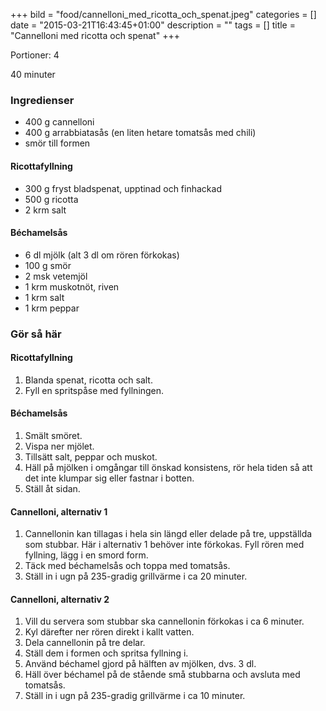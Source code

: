 +++
bild = "food/cannelloni_med_ricotta_och_spenat.jpeg"
categories = []
date = "2015-03-21T16:43:45+01:00"
description = ""
tags = []
title = "Cannelloni med ricotta och spenat"
+++

<span class="glyphicon glyphicon-cutlery"></span> Portioner: 4

<span class="glyphicon glyphicon-time"></span> 40 minuter

### Ingredienser
- 400 g   cannelloni
- 400 g   arrabbiatasås (en liten hetare tomatsås med chili)
- smör till formen

#### Ricottafyllning
- 300 g   fryst bladspenat, upptinad och finhackad
- 500 g   ricotta
- 2 krm   salt

#### Béchamelsås
- 6 dl   mjölk (alt 3 dl om rören förkokas)
- 100 g   smör
- 2 msk   vetemjöl
- 1 krm   muskotnöt, riven
- 1 krm   salt
- 1 krm   peppar

### Gör så här

#### Ricottafyllning
1. Blanda spenat, ricotta och salt.
1. Fyll en spritspåse med fyllningen.

#### Béchamelsås
1. Smält smöret.
1. Vispa ner mjölet.
1. Tillsätt salt, peppar och muskot.
1. Häll på mjölken i omgångar till önskad konsistens, rör hela tiden så att det inte klumpar sig eller fastnar i botten.
1. Ställ åt sidan.

#### Cannelloni, alternativ 1
1. Cannellonin kan tillagas i hela sin längd eller delade på tre, uppställda som stubbar. Här i alternativ 1 behöver inte förkokas. Fyll rören med fyllning, lägg i en smord form.
1. Täck med béchamelsås och toppa med tomatsås.
1. Ställ in i ugn på 235-gradig grillvärme i ca 20 minuter.

#### Cannelloni, alternativ 2
1. Vill du servera som stubbar ska cannellonin förkokas i ca 6 minuter.
1. Kyl därefter ner rören direkt i kallt vatten.
1. Dela cannellonin på tre delar.
1. Ställ dem i formen och spritsa fyllning i.
1. Använd béchamel gjord på hälften av mjölken, dvs. 3 dl.
1. Häll över béchamel på de stående små stubbarna och avsluta med tomatsås.
1. Ställ in i ugn på 235-gradig grillvärme i ca 10 minuter.


